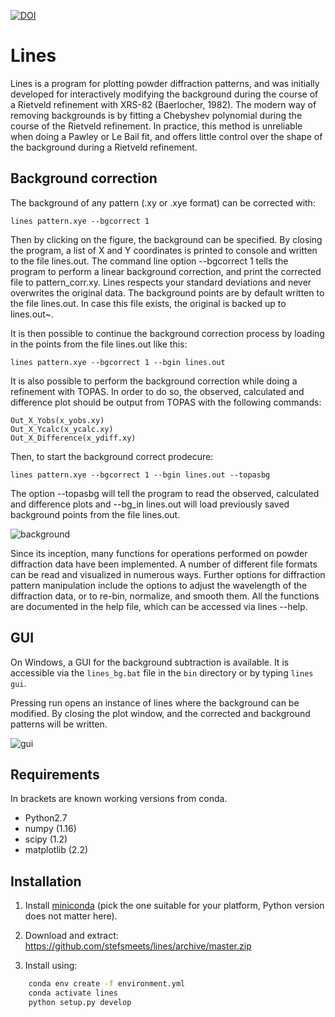 [![DOI](https://zenodo.org/badge/DOI/10.5281/zenodo.4715880.svg)](https://doi.org/10.5281/zenodo.4715880)

# Lines

Lines is a program for plotting powder diffraction patterns, and was initially developed for interactively modifying the background during the course of a Rietveld refinement with XRS-82 (Baerlocher, 1982). The modern way of removing backgrounds is by fitting a Chebyshev polynomial during the course of the Rietveld refinement. In practice, this method is unreliable when doing a Pawley or Le Bail fit, and offers little control over the shape of the background during a Rietveld refinement. 

## Background correction

The background of any pattern (.xy or .xye format) can be corrected with:

    lines pattern.xye --bgcorrect 1

Then by clicking on the figure, the background can be specified. By closing the program, a list of X and Y coordinates is printed to console and written to the file lines.out. The command line option --bgcorrect 1 tells the program to perform a linear background correction, and print the corrected file to pattern_corr.xy. Lines respects your standard deviations and never overwrites the original data. The background points are by default written to the file lines.out. In case this file exists, the original is backed up to lines.out~.

It is then possible to continue the background correction process by loading in the points from the file lines.out  like this:

	lines pattern.xye --bgcorrect 1 --bgin lines.out

It is also possible to perform the background correction while doing a refinement with TOPAS. In order to do so, the observed, calculated and difference plot should be output from TOPAS with the following commands:

    Out_X_Yobs(x_yobs.xy)
    Out_X_Ycalc(x_ycalc.xy)
    Out_X_Difference(x_ydiff.xy)

Then, to start the background correct prodecure:

    lines pattern.xye --bgcorrect 1 --bgin lines.out --topasbg

The option --topasbg will tell the program to read the observed, calculated and difference plots and --bg_in lines.out will load previously saved background points from the file lines.out.

![background](https://cloud.githubusercontent.com/assets/873520/14958064/02be1a30-1089-11e6-8f2d-61b458e4cc0d.png)

Since its inception, many functions for operations performed on powder diffraction data have been implemented. A number of different file formats can be read and visualized in numerous ways. Further options for diffraction pattern manipulation include the options to adjust the wavelength of the diffraction data, or to re-bin, normalize, and smooth them. All the functions are documented in the help file, which can be accessed via lines --help.

## GUI

On Windows, a GUI for the background subtraction is available. It is accessible via the `lines_bg.bat` file  in the `bin` directory or by typing `lines gui`.

Pressing run opens an instance of lines where the background can be modified. By closing the plot window, and the corrected and background patterns will be written.

![gui](https://cloud.githubusercontent.com/assets/873520/14958063/029e912e-1089-11e6-9ffc-976ddbf1f992.png)

## Requirements

In brackets are known working versions from conda.

- Python2.7
- numpy (1.16)
- scipy (1.2)
- matplotlib (2.2)

## Installation

1. Install [miniconda](https://docs.conda.io/en/latest/miniconda.html) (pick the one suitable for your platform, Python version does not matter here).

2. Download and extract: https://github.com/stefsmeets/lines/archive/master.zip

3. Install using:
    
```bash
    conda env create -f environment.yml
    conda activate lines
    python setup.py develop
```

